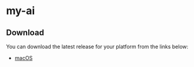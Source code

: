 # my-ai

## Download

You can download the latest release for your platform from the links below:

<!-- - [Windows](https://github.com/ferrarisMat/my-ai/releases/download/v0.0.0/my-ai-setup-0.0.0.exe) -->
- [macOS](https://github.com/ferrarisMat/my-ai/releases/download/v0.0.0/My.AI-0.0.0-arm64.dmg)
